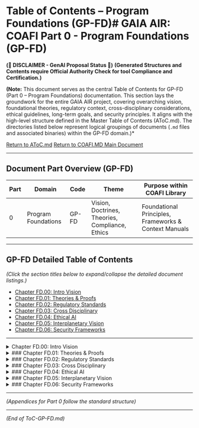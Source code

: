 
# Table of Contents – Program Foundations (GP-FD)# GAIA AIR: COAFI Part 0 - Program Foundations (GP-FD)

**(🚨 DISCLAIMER - GenAI Proposal Status 🚨)**
**(Generated Structures and Contents require Official Authority Check for tool Compliance and Certification.)**

**(Note:** This document serves as the central Table of Contents for GP-FD (Part 0 – Program Foundations) documentation. This section lays the groundwork for the entire GAIA AIR project, covering overarching vision, foundational theories, regulatory context, cross-disciplinary considerations, ethical guidelines, long-term goals, and security principles. It aligns with the high-level structure defined in the Master Table of Contents (AToC.md). The directories listed below represent logical groupings of documents (`.md` files and associated binaries) within the GP-FD domain.)*

[Return to AToC.md](../AToC.md)
[Return to COAFI.MD Main Document](../COAFI.md)

---

## Document Part Overview (GP-FD)

| Part | Domain | Code   | Theme                                           | Purpose within COAFI Library                      |
|------|--------|--------|-------------------------------------------------|---------------------------------------------------|
| 0    | Program Foundations | GP-FD | Vision, Doctrines, Theories, Compliance, Ethics | Foundational Principles, Frameworks & Context Manuals |

---

## GP-FD Detailed Table of Contents

*(Click the section titles below to expand/collapse the detailed document listings.)*

*   [Chapter FD.00: Intro Vision](#chapter-fd00-intro-vision)
*   [Chapter FD.01: Theories & Proofs](#chapter-fd01-theories--proofs)
*   [Chapter FD.02: Regulatory Standards](#chapter-fd02-regulatory-standards)
*   [Chapter FD.03: Cross Disciplinary](#chapter-fd03-cross-disciplinary)
*   [Chapter FD.04: Ethical AI](#chapter-fd04-ethical-ai)
*   [Chapter FD.05: Interplanetary Vision](#chapter-fd05-interplanetary-vision)
*   [Chapter FD.06: Security Frameworks](#chapter-fd06-security-frameworks)

---

<details>
<summary> Chapter FD.00: Intro Vision</summary>

*Directory: `./GP-FD/00_Intro_Vision/`*
*Description: Establishes the overarching goals, vision, and roadmap for the GAIA AIR program and the COAFI framework.*


| Doc Code                                     | Chapter & Title                                      | InfoCode |
|-----------------------------------------------|------------------------------------------------------|----------|
| [GP-FD-00-000-IDX-A.md](./GP-FD/docs/GP-FD-00-000-IDX-A.md) | 00‑000: Chapter Index                                | IDX      |
| [GP-FD-00-001-OV-B.md](./GP-FD/docs/GP-FD-00-001-OV-B.md)   | 00‑001: Project Overview (Rev B)                     | OV       |
| [GP-FD-00-002-OV-A.md](./GP-FD/docs/GP-FD-00-002-OV-A.md)   | 00‑002: Vision Statement                             | OV       |
| [GP-FD-00-003-PLAN-A.md](./GP-FD/docs/GP-FD-00-003-PLAN-A.md) | 00‑003: High‑Level Program Plan                      | PLAN     |
| [GP-FD-00-004-RPT-A.md](./GP-FD/docs/GP-FD-00-004-RPT-A.md) | 00‑004: Stakeholder Report Template                  | RPT      |
| [GP-FD-00-005-SDD-A.md](./GP-FD/docs/GP-FD-00-005-SDD-A.md) | 00‑005: Conceptual System Design                     | SDD      |
| [GP-FD-00-006-SPEC-A.md](./GP-FD/docs/GP-FD-00-006-SPEC-A.md) | 00‑006: CFSI (Concept & Feasibility Study Input)     | SPEC     |
| [GP-FD-00-007-SPEC-A.md](./GP-FD/docs/GP-FD-00-007-SPEC-A.md) | 00‑007: CEU (Core Engineering Units)                 | SPEC     |
| [GP-FD-00-008-SPEC-A.md](./GP-FD/docs/GP-FD-00-008-SPEC-A.md) | 00‑008: AGAD (Architectural Governance & Design)     | SPEC     |
| [GP-FD-00-009-SPEC-A.md](./GP-FD/docs/GP-FD-00-009-SPEC-A.md) | 00‑009: URIF (Unified Requirements & Integration Framework) | SPEC |
| [GP-FD-00-010-SPEC-A.md](./GP-FD/docs/GP-FD-00-010-SPEC-A.md) | 00‑010: e.G.A.I.As (Ethical General AI Assistants)   | SPEC     |
| [GP-FD-00-011-SPEC-A.md](./GP-FD/docs/GP-FD-00-011-SPEC-A.md) | 00‑011: AGIS (Automated Governance & Information Systems) | SPEC  |
| [GP-FD-00-012-SPEC-A.md](./GP-FD/docs/GP-FD-00-012-SPEC-A.md) | 00‑012: FFI (Framework Foundation Integration)       | SPEC     |
| [GP-FD-00-013-SPEC-A.md](./GP-FD/docs/GP-FD-00-013-SPEC-A.md) | 00‑013: TPSL/TPWD (Tech. Publ. Std Language / Wiring Data) | SPEC |
| [GP-FD-00-014-SPEC-A.md](./GP-FD/docs/GP-FD-00-014-SPEC-A.md) | 00‑014: Document Classification Standard             | SPEC     |


</details>

<details>
<summary>### Chapter FD.01: Theories & Proofs</summary>

*Directory: `./GP-FD/01_Theories_Proofs/`*
*Description: Documents the theoretical foundations and scientific proofs that underpin the program.*

*   [GP-FD-01-000-IDX-A.md](./01_Theories_Proofs/GP-FD-01-000-IDX-A.md): 01-000: Chapter Index - *(IDX)*
*   [GP-FD-01-001-OV-A.md](./01_Theories_Proofs/GP-FD-01-001-OV-A.md): 01-001: Overview of Foundational Theories - *(OV)*
*   [GP-FD-01-002-OV-A.md](./01_Theories_Proofs/GP-FD-01-002-OV-A.md): 01-002: Quantum Propulsion Concepts - *(OV)*
*   [GP-FD-01-003-OV-A.md](./01_Theories_Proofs/GP-FD-01-003-OV-A.md): 01-003: Federated AI Architecture Overview - *(OV)*
*   [GP-FD-01-004-OV-B.md](./01_Theories_Proofs/GP-FD-01-004-OV-B.md): 01-004: BNNT/AMPEL Integration Theory (Rev B) - *(OV)*
*   [GP-FD-01-005-RES-A.md](./01_Theories_Proofs/GP-FD-01-005-RES-A.md): 01-005: Quantum Thruster Theoretical Proofs & Analysis - *(RES)*
*   [GP-FD-01-006-RES-A.md](./01_Theories_Proofs/GP-FD-01-006-RES-A.md): 01-006: AI Model Validation & Verification Research - *(RES)*
*   [GP-FD-01-007-OV-A.md](./01_Theories_Proofs/GP-FD-01-007-OV-A.md): 01-007: Heuritmática (Heuristic Informatics) Framework - *(OV)*
*   [GP-FD-01-008-REF-A.md](./01_Theories_Proofs/GP-FD-01-008-REF-A.md): 01-008: Reference: Robotics Braining Theory (RBT) - *(REF)*

</details>

<details>
<summary>### Chapter FD.02: Regulatory Standards</summary>

*Directory: `./GP-FD/02_Regulatory_Standards/`*
*Description: Establishes the regulatory framework and standards base for all program operations.*

*   [GP-FD-02-000-IDX-A.md](./02_Regulatory_Standards/GP-FD-02-000-IDX-A.md): 02-000: Chapter Index - *(IDX)*
*   [GP-FD-02-001-OV-A.md](./02_Regulatory_Standards/GP-FD-02-001-OV-A.md): 02-001: Overview of Applicable Standards - *(OV)*
*   [GP-FD-02-002-REQ-A.md](./02_Regulatory_Standards/GP-FD-02-002-REQ-A.md): 02-002: Airworthiness Regulations Summary (EASA, FAA, etc.) - *(REQ)*
*   [GP-FD-02-003-REQ-A.md](./02_Regulatory_Standards/GP-FD-02-003-REQ-A.md): 02-003: Space Systems Standards Summary (ECSS, NASA, etc.) - *(REQ)*
*   [GP-FD-02-004-REQ-A.md](./02_Regulatory_Standards/GP-FD-02-004-REQ-A.md): 02-004: Relevant ISO Standards (9001, 27001, 26262, etc.) - *(REQ)*
*   [GP-FD-02-005-OV-A.md](./02_Regulatory_Standards/GP-FD-02-005-OV-A.md): 02-005: COAFI Framework Alignment with Standards - *(OV)*
*   [GP-FD-02-006-SDD-A.md](./02_Regulatory_Standards/GP-FD-02-006-SDD-A.md): 02-006: AI Regulation Monitoring Process & Watchlist - *(SDD)*

</details>

<details>
<summary>### Chapter FD.03: Cross Disciplinary</summary>

*Directory: `./GP-FD/03_Cross_Disciplinary/`*
*Description: Documents research that spans multiple scientific and engineering disciplines.*

*   [GP-FD-03-000-IDX-A.md](./03_Cross_Disciplinary/GP-FD-03-000-IDX-A.md): 03-000: Chapter Index - *(IDX)*
*   [GP-FD-03-001-OV-A.md](./03_Cross_Disciplinary/GP-FD-03-001-OV-A.md): 03-001: Overview of Cross-Disciplinary Integration - *(OV)*
*   [GP-FD-03-002-OV-A.md](./03_Cross_Disciplinary/GP-FD-03-002-OV-A.md): 03-002: Multi-Physics Simulation Strategy - *(OV)*
*   [GP-FD-03-003-RPT-A.md](./03_Cross_Disciplinary/GP-FD-03-003-RPT-A.md): 03-003: Quantum Computing Applications in GAIA AIR - *(RPT)*
*   [GP-FD-03-004-RPT-A.md](./03_Cross_Disciplinary/GP-FD-03-004-RPT-A.md): 03-004: Vacuum Energy Research Relevance Report - *(RPT)*
*   [GP-FD-03-005-PLAN-A.md](./03_Cross_Disciplinary/GP-FD-03-005-PLAN-A.md): 03-005: Advanced Materials Research & Development Plan - *(PLAN)*
*   [GP-FD-03-006-LIST-A.md](./03_Cross_Disciplinary/GP-FD-03-006-LIST-A.md): 03-006: Strategic Partnerships List - *(LIST)*

</details>

<details>
<summary>### Chapter FD.04: Ethical AI</summary>

*Directory: `./GP-FD/04_Ethical_AI/`*
*Description: Defines the ethical policies, bias mitigation strategies, and explainability requirements for AI systems within GAIA AIR.*

*   [GP-FD-04-000-IDX-A.md](./04_Ethical_AI/GP-FD-04-000-IDX-A.md): 04-000: Chapter Index - *(IDX)*
*   [GP-FD-04-001-OV-A.md](./04_Ethical_AI/GP-FD-04-001-OV-A.md): 04-001: Overview of Ethical AI Framework - *(OV)*
*   [GP-FD-04-002-PLAN-A.md](./04_Ethical_AI/GP-FD-04-002-PLAN-A.md): 04-002: GAIA AIR Ethics Policy - *(PLAN)*
*   [GP-FD-04-003-PROC-A.md](./04_Ethical_AI/GP-FD-04-003-PROC-A.md): 04-003: AI Bias Detection and Mitigation Procedures - *(PROC)*
*   [GP-FD-04-004-REQ-A.md](./04_Ethical_AI/GP-FD-04-004-REQ-A.md): 04-004: Explainable AI (XAI) Requirements - *(REQ)*
*   [GP-FD-04-005-RPT-A.md](./04_Ethical_AI/GP-FD-04-005-RPT-A.md): 04-005: Ethical Considerations for Autonomous Decision-Making - *(RPT)*

</details>

<details>
<summary>### Chapter FD.05: Interplanetary Vision</summary>

*Directory: `./GP-FD/05_Interplanetary_Vision/`*
*Description: Placeholder documentation regarding long-term interplanetary goals and strategies.*

*   [GP-FD-05-001-OV-A.md](./05_Interplanetary_Vision/GP-FD-05-001-OV-A.md): 05-001: Long-Term Interplanetary Vision Overview - *(OV)*

</details>

<details>
<summary>### Chapter FD.06: Security Frameworks</summary>

*Directory: `./GP-FD/06_Security_Frameworks/`*
*Description: Analysis of internal certificate usage and trust frameworks (ATA, ATAS, ATAC) informing GAIA AIR security.*

*   [GP-FD-06-001-RPT-A.md](./06_Security_Frameworks/GP-FD-06-001-RPT-A.md): 06-001: Analysis of Security Certification Frameworks (e.g., Common Criteria) - *(RPT)*

</details>

---

*(Appendices for Part 0 follow the standard structure)*

---

*(End of ToC-GP-FD.md)*

